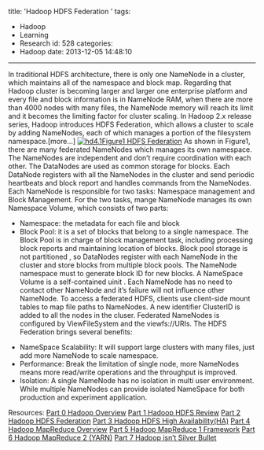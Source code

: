 title: 'Hadoop HDFS Federation '
tags:
  - Hadoop
  - Learning
  - Research
id: 528
categories:
  - Hadoop
date: 2013-12-05 14:48:10
---

In traditional HDFS architecture, there is only one NameNode in a cluster, which maintains all of the namespace and block map. Regarding that Hadoop cluster is becoming larger and larger one enterprise platform and every file and block information is in NameNode RAM, when there are more than 4000 nodes with many files, the NameNode memory will reach its limit and it becomes the limiting factor for cluster scaling. In Hadoop 2.x release series, Hadoop introduces HDFS Federation, which allows a cluster to scale by adding NameNodes, each of which manages a portion of the filesystem namespace.[more...]
[![hd4.1](http://cyanny/myblog/wp-content/uploads/2013/11/hd4.1.png)Figure1 HDFS Federation](http://cyanny/myblog/wp-content/uploads/2013/11/hd4.1.png)
As shown in Figure1, there are many federated NameNodes which manages its own namespace. The NameNodes are independent and don’t require coordination with each other. The DataNodes are used as common storage for blocks. Each DataNode registers with all the NameNodes in the cluster and send periodic heartbeats and block report and handles commands from the NameNodes.
Each NameNode is responsible for two tasks: Namespace management and Block Management. For the two tasks, mange NameNode manages its own Namespace Volume, which consists of two parts:

*   Namespace: the metadata for each file and block
*   Block Pool: it is a set of blocks that belong to a single namespace. The Block Pool is in charge of block management task, including processing block reports and maintaining location of blocks.
Block pool storage is not partitioned , so DataNodes register with each NameNode in the cluster and store blocks from multiple block pools. The NameNode namespace must to generate block ID for new blocks.
A NameSpace Volume is a self-contained uinit . Each NameNode has no need to contact other NameNode and it’s failure will not influence other NameNode.
To access a federated HDFS, clients use client-side mount tables to map file paths to NameNodes. A new identifier ClusterID is added to all the nodes in the cluser. Federated NameNodes is configured by ViewFileSystem and the viewfs://URIs.
The HDFS Federation brings several benefits:

- NameSpace Scalability: It will support large clusters with many files, just add more NameNode to scale namespace.
- Performance: Break the limitation of single node, more NameNodes means more read/write operations and the throughput is improved.
- Isolation: A single NameNode has no isolation in multi user environment. While multiple NameNodes can provide isolated NameSpace for both production and experiment application. 

Resources:
[Part 0 Hadoop Overview](http://cyanny/myblog/2013/12/05/hadoop-overview/ "Hadoop Overview")
[Part 1 Hadoop HDFS Review](http://cyanny/myblog/2013/12/05/hadoop-hdfs-review/ "Hadoop HDFS Review")
[Part 2 Hadoop HDFS Federation](http://cyanny/myblog/2013/12/05/hadoop-hdfs-federation/ "Hadoop HDFS Federation")
[Part 3 Hadoop HDFS High Availability(HA)](http://cyanny/myblog/2013/12/05/hadoop-hdfs-high-availability/ "Hadoop HDFS High Availability(HA)")
[Part 4 Hadoop MapReduce Overview](http://cyanny/myblog/2013/12/05/hadoop-mapreduce-overview/ "Hadoop MapReduce Overview")
[Part 5 Hadoop MapReduce 1 Framework](http://cyanny/myblog/2013/12/05/hadoop-mapreduce-1-framework/ "Hadoop MapReduce 1 Framework")
[Part 6 Hadoop MapReduce 2 (YARN)](http://cyanny/myblog/2013/12/05/hadoop-mapreduce-2-yarn/ "Hadoop MapReduce 2 (YARN)")
[Part 7 Hadoop isn’t Silver Bullet](http://cyanny/myblog/2013/12/05/hadoop-isnt-silver-bullet/ "Hadoop isn’t Silver Bullet")